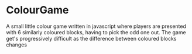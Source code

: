 # ColourGame
A small little colour game written in javascript where players are presented with 6 similarly coloured blocks, having to pick the odd one out. The game get's progressively difficult as the difference between coloured blocks changes 
